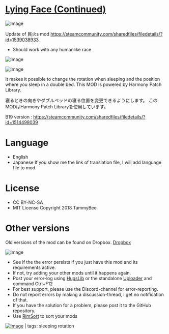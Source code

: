 # [Lying Face (Continued)](https://steamcommunity.com/sharedfiles/filedetails/?id=3414493243)

![Image](https://i.imgur.com/buuPQel.png)

Update of 民火s mod https://steamcommunity.com/sharedfiles/filedetails/?id=1539038933

- Should work with any humanlike race

![Image](https://i.imgur.com/pufA0kM.png)
	
![Image](https://i.imgur.com/Z4GOv8H.png)

It makes it possible to change the rotation when sleeping and the position where you sleep in a double bed.
This MOD is powered by Harmony Patch Library.

寝るときの向きやダブルベッドの寝る位置を変更できるようにします。
このMODはHarmony Patch Libraryを使用しています。

B19 version : https://steamcommunity.com/sharedfiles/filedetails/?id=1514498039

# Language

- English
- Japanese
If you show me the link of translation file, I will add language file to mod.

# License

- CC BY-NC-SA
- MIT License
Copyright 2018 TammyBee

# Other versions

Old versions of the mod can be found on Dropbox.
[Dropbox](https://www.dropbox.com/sh/ub8xqe2q32yqeyv/AADK4sjuGsT-bw-n8Zb4hqJ6a)

![Image](https://i.imgur.com/PwoNOj4.png)



-  See if the the error persists if you just have this mod and its requirements active.
-  If not, try adding your other mods until it happens again.
-  Post your error-log using [HugsLib](https://steamcommunity.com/workshop/filedetails/?id=818773962) or the standalone [Uploader](https://steamcommunity.com/sharedfiles/filedetails/?id=2873415404) and command Ctrl+F12
-  For best support, please use the Discord-channel for error-reporting.
-  Do not report errors by making a discussion-thread, I get no notification of that.
-  If you have the solution for a problem, please post it to the GitHub repository.
-  Use [RimSort](https://github.com/RimSort/RimSort/releases/latest) to sort your mods

 

[![Image](https://img.shields.io/github/v/release/emipa606/LyingFace?label=latest%20version&style=plastic&color=9f1111&labelColor=black)](https://steamcommunity.com/sharedfiles/filedetails/changelog/3414493243) | tags:  sleeping rotation

